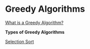 # Greedy Algorithms

[What is a Greedy Algorithm?](https://github.com/369geofreeman/machine-learning-algorithms-and-data-structures/blob/main/algorithms/greedy_algorithms/about.ipynb)

**Types of Greedy Algorithms**

[Selection Sort](https://github.com/369geofreeman/machine-learning-algorithms-and-data-structures/blob/main/Data-Structures/sorting_algorithms/selection_sort.ipynb)
